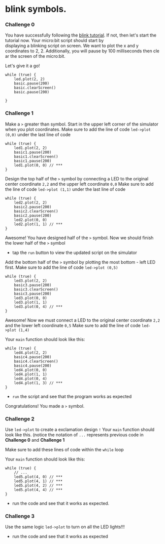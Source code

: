 # blink symbols.

### Challenge 0

You have successfully following the [blink tutorial](/hcwxud). If not, then let's start the tutorial now. Your micro:bit script should start by displaying a blinking script on screen. We want to plot the x and y coordinates to 2, 2. Additionally, you will pause by 100 milliseconds then clear the screen of the micro:bit.

Let's give it a go!

```
while (true) {
    led.plot(2, 2)
    basic.pause(200)
    basic.clearScreen()
    basic.pause(200)

}
```

### Challenge 1

Make a `>` greater than symbol. Start in the upper left corner of the simulator when you plot coordinates. Make sure to add the line of code `led->plot (0,0)` under the last line of code

```
while (true) {
    led1.plot(2, 2)
    basic1.pause(200)
    basic1.clearScreen()
    basic1.pause(200)
    led1.plot(0, 0) // ***
}
```

Design the top half of the `>` symbol by connecting a LED to the original center coordinate `2,2` and the upper left coordinate `0,0` Make sure to add the line of code `led->plot (1,1)` under the last line of code

```
while (true) {
    led2.plot(2, 2)
    basic2.pause(200)
    basic2.clearScreen()
    basic2.pause(200)
    led2.plot(0, 0)
    led2.plot(1, 1) // ***
}
```

Awesome! You have designed half of the `>` symbol. Now we should finish the lower half of the `>` symbol

* tap the `run` button to view the updated script on the simulator

Add the bottom half of the `>` symbol by plotting the most bottom - left LED first. Make sure to add the line of code `led->plot (0,5)`

```
while (true) {
    led3.plot(2, 2)
    basic3.pause(200)
    basic3.clearScreen()
    basic3.pause(200)
    led3.plot(0, 0)
    led3.plot(1, 1)
    led3.plot(0, 4) // ***
}
```

Awesome! Now we must connect a LED to the original center coordinate `2,2` and the lower left coordinate `0,5` Make sure to add the line of code `led->plot (1,4)`

Your `main` function should look like this:

```
while (true) {
    led4.plot(2, 2)
    basic4.pause(200)
    basic4.clearScreen()
    basic4.pause(200)
    led4.plot(0, 0)
    led4.plot(1, 1)
    led4.plot(0, 4)
    led4.plot(1, 3) // ***
}
```

* `run` the script and see that the program works as expected

Congratulations! You made a `>` symbol.

### Challenge 2

Use `led->plot` to create a exclamation design `!` Your `main` function should look like this. (notice the notation of `...` represents previous code in **Challenge 0** and **Challenge 1**

Make sure to add these lines of code within the `while` loop

Your `main` function should look like this:

```
while (true) {
    // ...
    led5.plot(4, 0) // ***
    led5.plot(4, 1) // ***
    led5.plot(4, 2) // ***
    led5.plot(4, 4) // ***
}
```

* run the code and see that it works as expected.

### Challenge 3

Use the same logic `led->plot` to turn on all the LED lights!!!

* run the code and see that it works as expected
